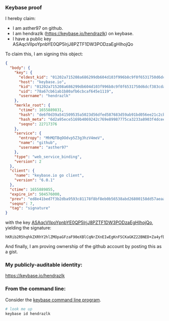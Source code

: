 ### Keybase proof

I hereby claim:

  * I am asther97 on github.
  * I am hendrazlk (https://keybase.io/hendrazlk) on keybase.
  * I have a public key ASAqcVIIpoYpnbYE0QP5lrjJ8PZTF1DW3PODzaEgHIhojQo

To claim this, I am signing this object:

```json
{
  "body": {
    "key": {
      "eldest_kid": "01202a715208a686299db604d103f996b8c9f0f6531750d6dcf383cda1201c88688d0a",
      "host": "keybase.io",
      "kid": "01202a715208a686299db604d103f996b8c9f0f6531750d6dcf383cda1201c88688d0a",
      "uid": "78a67cb61ab1b80afb6cbcaf645e1119",
      "username": "hendrazlk"
    },
    "merkle_root": {
      "ctime": 1655889831,
      "hash": "de6f0d39a541509535a5023d56dfed587683d59ab91bd056ee21c2cbbf60bbb70cbf51eb691673cca13d3b823a8febb552a66f7d8c967b3d70c4355cf5b2b7db",
      "hash_meta": "6d2a95ece5169b4069242c769e89987775ca3233a8903f4dcee1d78822dd710b",
      "seqno": 22717376
    },
    "service": {
      "entropy": "MhMQTBqOOdvp5Z3g3hzV4meV",
      "name": "github",
      "username": "asther97"
    },
    "type": "web_service_binding",
    "version": 2
  },
  "client": {
    "name": "keybase.io go client",
    "version": "6.0.1"
  },
  "ctime": 1655889855,
  "expire_in": 504576000,
  "prev": "ed8e41bed7f3b2dba9593c81178f8bf8eb0b56538abd26800158dd57aeaaf242",
  "seqno": 7,
  "tag": "signature"
}
```

with the key [ASAqcVIIpoYpnbYE0QP5lrjJ8PZTF1DW3PODzaEgHIhojQo](https://keybase.io/hendrazlk), yielding the signature:

```
hKRib2R5hqhkZXRhY2hlZMOpaGFzaF90eXBlCqNrZXnEIwEgKnFSCKaGKZ22BNED+Za4yfD2UxdQ1tzzg82hIByIaI0Kp3BheWxvYWTESpcCB8Qg7Y5BvtfzstupWTyBF4+L+OsLVlOKvSaAAVjdV66q8kLEIBbBVf24F/gaHqxzOtOJk8tq8hINE1Pqb6gw3W2z7Z60AgHCo3NpZ8RApN7DK2nQQ8uoDvCEkaoHk82boa2KtO72b/uLVYiSkNHPTFIRByAYuco92LuCG8LlL6hmXhgwwVcYJzFlmPH9D6hzaWdfdHlwZSCkaGFzaIKkdHlwZQildmFsdWXEIFH1z5gqmki8lzoMvklQ7AIj19p0IIpXwoO+HyTGoTUKo3RhZ80CAqd2ZXJzaW9uAQ==

```

And finally, I am proving ownership of the github account by posting this as a gist.

### My publicly-auditable identity:

https://keybase.io/hendrazlk

### From the command line:

Consider the [keybase command line program](https://keybase.io/download).

```bash
# look me up
keybase id hendrazlk
```
